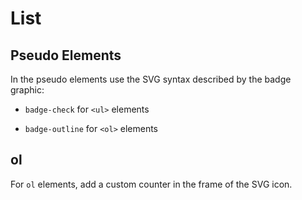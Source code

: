 # List

## Pseudo Elements

In the pseudo elements use the SVG syntax described by the badge graphic:

- `badge-check` for `<ul>` elements

- `badge-outline` for `<ol>` elements

## ol

For `ol` elements, add a custom counter in the frame of the SVG icon.
